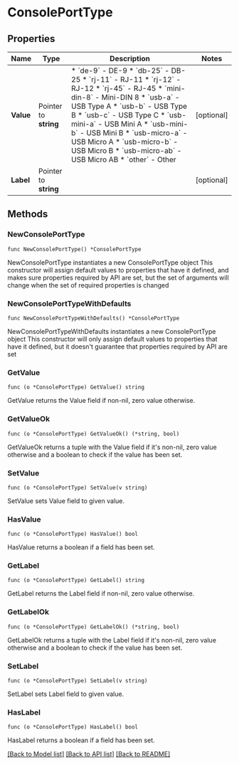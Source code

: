 # ConsolePortType

## Properties

Name | Type | Description | Notes
------------ | ------------- | ------------- | -------------
**Value** | Pointer to **string** | * &#x60;de-9&#x60; - DE-9 * &#x60;db-25&#x60; - DB-25 * &#x60;rj-11&#x60; - RJ-11 * &#x60;rj-12&#x60; - RJ-12 * &#x60;rj-45&#x60; - RJ-45 * &#x60;mini-din-8&#x60; - Mini-DIN 8 * &#x60;usb-a&#x60; - USB Type A * &#x60;usb-b&#x60; - USB Type B * &#x60;usb-c&#x60; - USB Type C * &#x60;usb-mini-a&#x60; - USB Mini A * &#x60;usb-mini-b&#x60; - USB Mini B * &#x60;usb-micro-a&#x60; - USB Micro A * &#x60;usb-micro-b&#x60; - USB Micro B * &#x60;usb-micro-ab&#x60; - USB Micro AB * &#x60;other&#x60; - Other | [optional] 
**Label** | Pointer to **string** |  | [optional] 

## Methods

### NewConsolePortType

`func NewConsolePortType() *ConsolePortType`

NewConsolePortType instantiates a new ConsolePortType object
This constructor will assign default values to properties that have it defined,
and makes sure properties required by API are set, but the set of arguments
will change when the set of required properties is changed

### NewConsolePortTypeWithDefaults

`func NewConsolePortTypeWithDefaults() *ConsolePortType`

NewConsolePortTypeWithDefaults instantiates a new ConsolePortType object
This constructor will only assign default values to properties that have it defined,
but it doesn't guarantee that properties required by API are set

### GetValue

`func (o *ConsolePortType) GetValue() string`

GetValue returns the Value field if non-nil, zero value otherwise.

### GetValueOk

`func (o *ConsolePortType) GetValueOk() (*string, bool)`

GetValueOk returns a tuple with the Value field if it's non-nil, zero value otherwise
and a boolean to check if the value has been set.

### SetValue

`func (o *ConsolePortType) SetValue(v string)`

SetValue sets Value field to given value.

### HasValue

`func (o *ConsolePortType) HasValue() bool`

HasValue returns a boolean if a field has been set.

### GetLabel

`func (o *ConsolePortType) GetLabel() string`

GetLabel returns the Label field if non-nil, zero value otherwise.

### GetLabelOk

`func (o *ConsolePortType) GetLabelOk() (*string, bool)`

GetLabelOk returns a tuple with the Label field if it's non-nil, zero value otherwise
and a boolean to check if the value has been set.

### SetLabel

`func (o *ConsolePortType) SetLabel(v string)`

SetLabel sets Label field to given value.

### HasLabel

`func (o *ConsolePortType) HasLabel() bool`

HasLabel returns a boolean if a field has been set.


[[Back to Model list]](../README.md#documentation-for-models) [[Back to API list]](../README.md#documentation-for-api-endpoints) [[Back to README]](../README.md)


